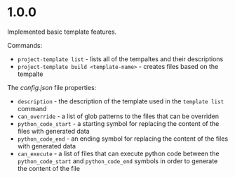 # 1.0.0
Implemented basic template features.

Commands:
- `project-template list` - lists all of the tempaltes and their descriptions
- `project-template build <template-name>` - creates files based on the tempalte

The *config.json* file properties:
- `description` - the description of the template used in the `template list` command
- `can_override` - a list of glob patterns to the files that can be overriden
- `python_code_start` - a starting symbol for replacing the content of the files with generated data
- `python_code_end` - an ending symbol for replacing the content of the files with generated data
- `can_execute` - a list of files that can execute python code between the `python_code_start` and `python_code_end` symbols in order to generate the content of the file

